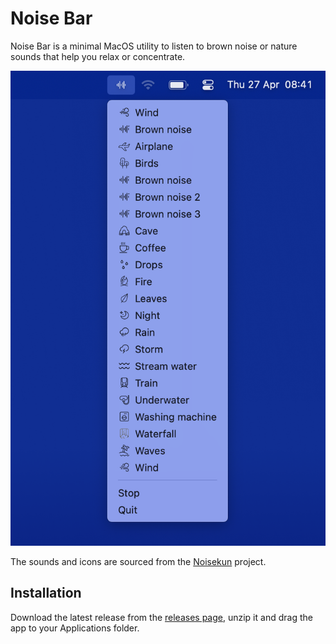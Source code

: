 # Noise Bar

Noise Bar is a minimal MacOS utility to listen to brown noise or nature sounds that help you relax or concentrate.

![](https://raw.githubusercontent.com/ZaninAndrea/noise-bar/main/screenshot.png)

The sounds and icons are sourced from the [Noisekun](https://github.com/mateusfg7/Noisekun) project.

## Installation

Download the latest release from the [releases page](https://github.com/ZaninAndrea/noise-bar/releases), unzip it and drag the app to your Applications folder.
